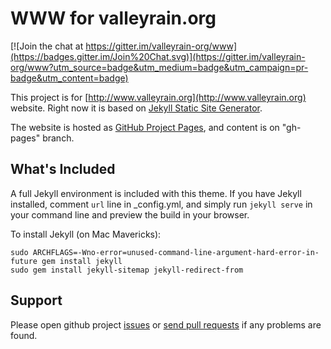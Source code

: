 # WWW for valleyrain.org

[![Join the chat at https://gitter.im/valleyrain-org/www](https://badges.gitter.im/Join%20Chat.svg)](https://gitter.im/valleyrain-org/www?utm_source=badge&utm_medium=badge&utm_campaign=pr-badge&utm_content=badge)

This project is for [http://www.valleyrain.org](http://www.valleyrain.org) website. Right now it is based on [Jekyll Static Site Generator](http://jekyllrb.com/).

The website is hosted as [GitHub Project Pages](https://pages.github.com), and content is on "gh-pages" branch.

## What's Included

A full Jekyll environment is included with this theme. If you have Jekyll installed, comment `url` line in _config.yml, and simply run `jekyll serve` in your command line and preview the build in your browser. 

To install Jekyll (on Mac Mavericks):
```
sudo ARCHFLAGS=-Wno-error=unused-command-line-argument-hard-error-in-future gem install jekyll
sudo gem install jekyll-sitemap jekyll-redirect-from
```

## Support

Please open github project [issues](https://github.com/valleyrain-org/www/issues/new) or [send pull requests](https://help.github.com/articles/using-pull-requests/) if any problems are found.
